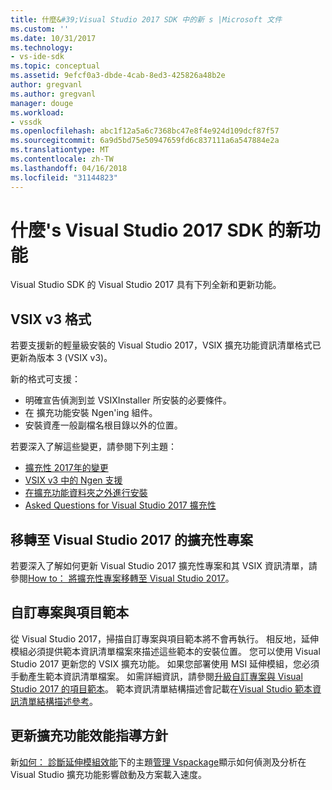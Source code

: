 ```yaml
---
title: 什麼&#39;Visual Studio 2017 SDK 中的新 s |Microsoft 文件
ms.custom: ''
ms.date: 10/31/2017
ms.technology:
- vs-ide-sdk
ms.topic: conceptual
ms.assetid: 9efcf0a3-dbde-4cab-8ed3-425826a48b2e
author: gregvanl
ms.author: gregvanl
manager: douge
ms.workload:
- vssdk
ms.openlocfilehash: abc1f12a5a6c7368bc47e8f4e924d109dcf87f57
ms.sourcegitcommit: 6a9d5bd75e50947659fd6c837111a6a547884e2a
ms.translationtype: MT
ms.contentlocale: zh-TW
ms.lasthandoff: 04/16/2018
ms.locfileid: "31144823"
---
```

# <a name="what39s-new-in-the-visual-studio-2017-sdk"></a>什麼&#39;s Visual Studio 2017 SDK 的新功能

Visual Studio SDK 的 Visual Studio 2017 具有下列全新和更新功能。

## <a name="vsix-v3-format"></a>VSIX v3 格式

若要支援新的輕量級安裝的 Visual Studio 2017，VSIX 擴充功能資訊清單格式已更新為版本 3 (VSIX v3)。

新的格式可支援：

* 明確宣告偵測到並 VSIXInstaller 所安裝的必要條件。
* 在 擴充功能安裝 Ngen'ing 組件。
* 安裝資產一般副檔名根目錄以外的位置。

若要深入了解這些變更，請參閱下列主題：

* [擴充性 2017年的變更](breaking-changes-2017.md)
* [VSIX v3 中的 Ngen 支援](ngen-support.md)
* [在擴充功能資料夾之外進行安裝](set-install-root.md)
* [Asked Questions for Visual Studio 2017 擴充性](faq-2017.md)

## <a name="migrating-extensibility-project-to-visual-studio-2017"></a>移轉至 Visual Studio 2017 的擴充性專案

若要深入了解如何更新 Visual Studio 2017 擴充性專案和其 VSIX 資訊清單，請參閱[How to： 將擴充性專案移轉至 Visual Studio 2017](how-to-migrate-extensibility-projects-to-visual-studio-2017.md)。

## <a name="custom-project-and-item-templates"></a>自訂專案與項目範本

從 Visual Studio 2017，掃描自訂專案與項目範本將不會再執行。 相反地，延伸模組必須提供範本資訊清單檔案來描述這些範本的安裝位置。 您可以使用 Visual Studio 2017 更新您的 VSIX 擴充功能。 如果您部署使用 MSI 延伸模組，您必須手動產生範本資訊清單檔案。 如需詳細資訊，請參閱[升級自訂專案與 Visual Studio 2017 的項目範本](../extensibility/upgrading-custom-project-and-item-templates-for-visual-studio-2017.md)。 範本資訊清單結構描述會記載在[Visual Studio 範本資訊清單結構描述參考](../extensibility/visual-studio-template-manifest-schema-reference.md)。

## <a name="updated-extension-performance-guidelines"></a>更新擴充功能效能指導方針

新[如何： 診斷延伸模組效能](how-to-diagnose-extension-performance.md)下的主題[管理 Vspackage](managing-vspackages.md)顯示如何偵測及分析在 Visual Studio 擴充功能影響啟動及方案載入速度。
